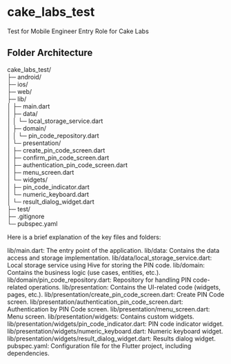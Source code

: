 # cake_labs_test

Test for Mobile Engineer Entry Role for Cake Labs

## Folder Architecture
cake_labs_test/  
├─ android/  
├─ ios/  
├─ web/  
├─ lib/  
│  ├─ main.dart  
│  ├─ data/  
│  │  └─ local_storage_service.dart  
│  ├─ domain/  
│  │  └─ pin_code_repository.dart  
│  └─ presentation/  
│     ├─ create_pin_code_screen.dart  
│     ├─ confirm_pin_code_screen.dart  
│     ├─ authentication_pin_code_screen.dart  
│     ├─ menu_screen.dart  
│     └─ widgets/  
│        ├─ pin_code_indicator.dart  
│        └─ numeric_keyboard.dart  
│        └─ result_dialog_widget.dart  
├─ test/  
├─ .gitignore  
└─ pubspec.yaml  



Here is a brief explanation of the key files and folders:

lib/main.dart: The entry point of the application.
lib/data: Contains the data access and storage implementation.
lib/data/local_storage_service.dart: Local storage service using Hive for storing the PIN code.
lib/domain: Contains the business logic (use cases, entities, etc.).
lib/domain/pin_code_repository.dart: Repository for handling PIN code-related operations.
lib/presentation: Contains the UI-related code (widgets, pages, etc.).
lib/presentation/create_pin_code_screen.dart: Create PIN Code screen.
lib/presentation/authentication_pin_code_screen.dart: Authentication by PIN Code screen.
lib/presentation/menu_screen.dart: Menu screen.
lib/presentation/widgets: Contains custom widgets.
lib/presentation/widgets/pin_code_indicator.dart: PIN code indicator widget.
lib/presentation/widgets/numeric_keyboard.dart: Numeric keyboard widget.
lib/presentation/widgets/result_dialog_widget.dart: Results dialog widget.
pubspec.yaml: Configuration file for the Flutter project, including dependencies.
